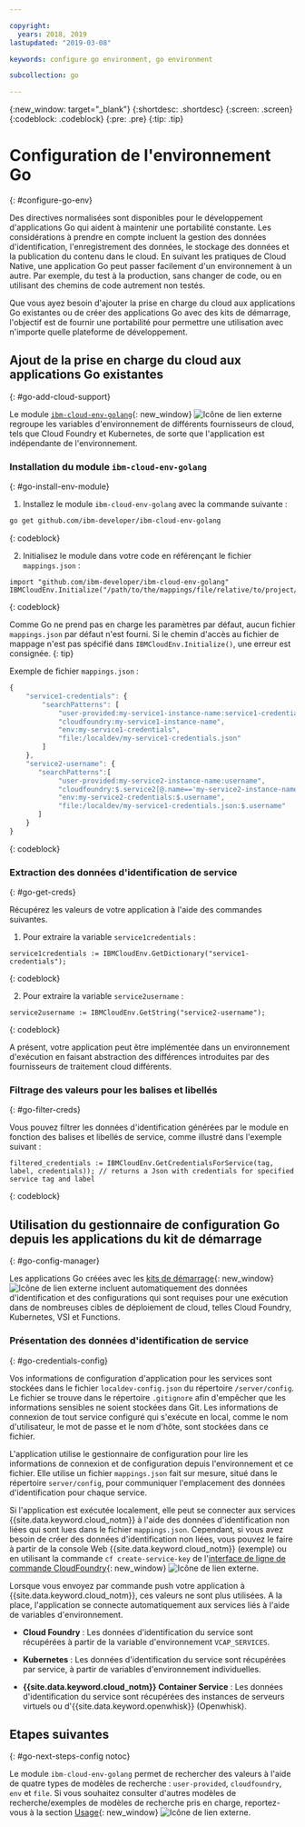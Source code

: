 ```yaml
---

copyright:
  years: 2018, 2019
lastupdated: "2019-03-08"

keywords: configure go environment, go environment

subcollection: go

---
```


{:new_window: target="_blank"}
{:shortdesc: .shortdesc}
{:screen: .screen}
{:codeblock: .codeblock}
{:pre: .pre}
{:tip: .tip}

# Configuration de l'environnement Go
{: #configure-go-env}

Des directives normalisées sont disponibles pour le développement d'applications Go qui aident à maintenir une portabilité constante. Les considérations à prendre en compte incluent la gestion des données d'identification, l'enregistrement des données, le stockage des données et la publication du contenu dans le cloud. En suivant les pratiques de Cloud Native, une application Go peut passer facilement d'un environnement à un autre. Par exemple, du test à la production, sans changer de code, ou en utilisant des chemins de code autrement non testés.

Que vous ayez besoin d'ajouter la prise en charge du cloud aux applications Go existantes ou de créer des applications Go avec des kits de démarrage, l'objectif est de fournir une portabilité pour permettre une utilisation avec n'importe quelle plateforme de développement.

## Ajout de la prise en charge du cloud aux applications Go existantes
{: #go-add-cloud-support}

Le module [`ibm-cloud-env-golang`](https://github.com/ibm-developer/ibm-cloud-env-golang){: new_window} ![Icône de lien externe](../icons/launch-glyph.svg "Icône de lien externe") regroupe les variables d'environnement de différents fournisseurs de cloud, tels que Cloud Foundry et Kubernetes, de sorte que l'application est indépendante de l'environnement.

### Installation du module `ibm-cloud-env-golang`
{: #go-install-env-module}

1. Installez le module `ibm-cloud-env-golang` avec la commande suivante :
  ```bash
  go get github.com/ibm-developer/ibm-cloud-env-golang
  ```
  {: codeblock}

2. Initialisez le module dans votre code en référençant le fichier `mappings.json` :
  ```golang
  import "github.com/ibm-developer/ibm-cloud-env-golang"
  IBMCloudEnv.Initialize("/path/to/the/mappings/file/relative/to/project/root")
  ```
  {: codeblock}

  Comme Go ne prend pas en charge les paramètres par défaut, aucun fichier `mappings.json` par défaut n'est fourni. Si le chemin d'accès au fichier de mappage n'est pas spécifié dans `IBMCloudEnv.Initialize()`, une erreur est consignée. 
  {: tip}

  Exemple de fichier `mappings.json` :
  ```javascript
  {
      "service1-credentials": {
          "searchPatterns": [
              "user-provided:my-service1-instance-name:service1-credentials",
              "cloudfoundry:my-service1-instance-name", 
              "env:my-service1-credentials", 
              "file:/localdev/my-service1-credentials.json" 
          ]
      },
      "service2-username": {
         "searchPatterns":[
              "user-provided:my-service2-instance-name:username",
              "cloudfoundry:$.service2[@.name=='my-service2-instance-name'].credentials.username",
              "env:my-service2-credentials:$.username",
              "file:/localdev/my-service1-credentials.json:$.username"
         ]
      }
  }
  ```
  {: codeblock}

### Extraction des données d'identification de service
{: #go-get-creds}

Récupérez les valeurs de votre application à l'aide des commandes suivantes.

1. Pour extraire la variable `service1credentials` :
  ```golang
  service1credentials := IBMCloudEnv.GetDictionary("service1-credentials"); 
  ```
  {: codeblock}

2. Pour extraire la variable `service2username` :
  ```golang
  service2username := IBMCloudEnv.GetString("service2-username");
  ```
  {: codeblock}

A présent, votre application peut être implémentée dans un environnement d'exécution en faisant abstraction des différences introduites par des fournisseurs de traitement cloud différents.

### Filtrage des valeurs pour les balises et libellés
{: #go-filter-creds}

Vous pouvez filtrer les données d'identification générées par le module en fonction des balises et libellés de service, comme illustré dans l'exemple suivant :
```golang
filtered_credentials := IBMCloudEnv.GetCredentialsForService(tag, label, credentials)); // returns a Json with credentials for specified service tag and label
```
{: codeblock}

## Utilisation du gestionnaire de configuration Go depuis les applications du kit de démarrage
{: #go-config-manager}

Les applications Go créées avec les [kits de démarrage](https://cloud.ibm.com/developer/appservice/starter-kits/){: new_window} ![Icône de lien externe](../icons/launch-glyph.svg "Icône de lien externe") incluent automatiquement des données d'identification et des configurations qui sont requises pour une exécution dans de nombreuses cibles de déploiement de cloud, telles Cloud Foundry, Kubernetes, VSI et Functions.

### Présentation des données d'identification de service
{: #go-credentials-config}

Vos informations de configuration d'application pour les services sont stockées dans le fichier `localdev-config.json` du répertoire `/server/config`. Le fichier se trouve dans le répertoire `.gitignore` afin d'empêcher que les informations sensibles ne soient stockées dans Git. Les informations de connexion de tout service configuré qui s'exécute en local, comme le nom d'utilisateur, le mot de passe et le nom d'hôte, sont stockées dans ce fichier.

L'application utilise le gestionnaire de configuration pour lire les informations de connexion et de configuration depuis l'environnement et ce fichier. Elle utilise un fichier `mappings.json` fait sur mesure, situé dans le répertoire `server/config`, pour communiquer l'emplacement des données d'identification pour chaque service.

Si l'application est exécutée localement, elle peut se connecter aux services {{site.data.keyword.cloud_notm}} à l'aide des données d'identification non liées qui sont lues dans le fichier `mappings.json`. Cependant, si vous avez besoin de créer des données d'identification non liées, vous pouvez le faire à partir de la console Web {{site.data.keyword.cloud_notm}} (exemple) ou en utilisant la commande `cf create-service-key` de l'[interface de ligne de commande CloudFoundry](https://docs.cloudfoundry.org/cf-cli/){: new_window} ![Icône de lien externe](../icons/launch-glyph.svg "Icône de lien externe").

Lorsque vous envoyez par commande push votre application à {{site.data.keyword.cloud_notm}}, ces valeurs ne sont plus utilisées. A la place, l'application se connecte automatiquement aux services liés à l'aide de variables d'environnement. 

* **Cloud Foundry** : Les données d'identification du service sont récupérées à partir de la variable d'environnement `VCAP_SERVICES`.

* **Kubernetes** : Les données d'identification du service sont récupérées par service, à partir de variables d'environnement individuelles.

* **{{site.data.keyword.cloud_notm}} Container Service** : Les données d'identification du service sont récupérées des instances de serveurs virtuels ou d'{{site.data.keyword.openwhisk}} (Openwhisk).

## Etapes suivantes
{: #go-next-steps-config notoc}

Le module `ibm-cloud-env-golang` permet de rechercher des valeurs à l'aide de quatre types de modèles de recherche : `user-provided`, `cloudfoundry`, `env` et `file`. Si vous souhaitez consulter d'autres modèles de recherche/exemples de modèles de recherche pris en charge, reportez-vous à la section [Usage](https://github.com/ibm-developer/ibm-cloud-env-golang#usage){: new_window} ![Icône de lien externe](../icons/launch-glyph.svg "Icône de lien externe").
